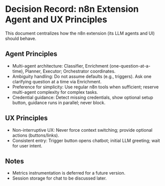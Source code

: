 # Decision Record: n8n Extension Agent and UX Principles

This document centralizes how the n8n extension (its LLM agents and UI) should behave.

## Agent Principles
- Multi-agent architecture: Classifier, Enrichment (one-question-at-a-time), Planner, Executor; Orchestrator coordinates.
- Ambiguity handling: Do not assume defaults (e.g., triggers). Ask one clarifying question at a time via Enrichment.
- Preference for simplicity: Use regular n8n tools when sufficient; reserve multi-agent complexity for complex tasks.
- Credential guidance: Detect missing credentials, show optional setup button, guidance runs in parallel; never block.

## UX Principles
- Non-interruptive UX: Never force context switching; provide optional actions (buttons/links).
- Consistent entry: Trigger button opens chatbot; initial LLM greeting; wait for user intent.

## Notes
- Metrics instrumentation is deferred for a future version.
- Session storage for chat to be discussed later.
